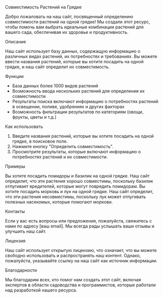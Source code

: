 Совместимость Растений на Грядке

Добро пожаловать на наш сайт, посвященный определению совместимости растений на одной грядке! Мы создали этот ресурс, чтобы помочь вам выбрать идеальные комбинации растений для вашего сада, обеспечивая их здоровье и продуктивность.

Описание

Наш сайт использует базу данных, содержащую информацию о различных видах растений, их потребностях и требованиях. Вы можете ввести названия растений, которые вы хотите посадить на одной грядке, и наш сайт определит их совместимость.

Функции

- База данных более 1000 видов растений
- Возможность ввода нескольких растений для определения их совместимости
- Результаты поиска включают информацию о потребностях растений в освещении, поливе, удобрениях и других факторах
- Возможность фильтрации результатов по категориям (овощи, фрукты, цветы и т.д.)

Как использовать

1. Введите названия растений, которые вы хотите посадить на одной грядке, в поисковое поле.
2. Нажмите кнопку "Определить совместимость".
3. Просмотрите результаты, которые включают информацию о потребностях растений и их совместимости.

Примеры

Вы хотите посадить помидоры и базилик на одной грядке. Наш сайт определит, что эти растения хорошо совместимы, поскольку базилик отпугивает вредителей, которые могут повредить помидорам.
Вы хотите посадить морковь и лук на одной грядке. Наш сайт определит, что эти растения несовместимы, поскольку лук может отпугивать полезных насекомых, которые помогают моркови.

Контакты

Если у вас есть вопросы или предложения, пожалуйста, свяжитесь с нами по адресу [ваш email]. Мы всегда рады услышать ваши отзывы и улучшить наш сайт.

Лицензия

Наш сайт использует открытую лицензию, что означает, что вы можете свободно использовать и распространять наш контент. Однако, пожалуйста, указывайте ссылку на наш сайт как источник информации.

Благодарности

Мы благодарим всех, кто помог нам создать этот сайт, включая экспертов в области садоводства и программистов, которые работали над разработкой нашего ресурса.

